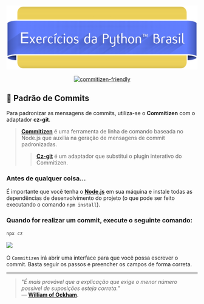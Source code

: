 
[![](assets/images/banner.png)](https://github.com/auryan/TCC-SENAI-2023)

<div align="center">
	<a target="_blank" href="http://commitizen.github.io/cz-cli/">
		<img src="https://img.shields.io/badge/commitizen-friendly-brightgreen.svg?logo=github" alt="commitizen-friendly">
	</a>
</div>


## :speech_balloon: Padrão de Commits

Para padronizar as mensagens de commits, utiliza-se o **Commitizen** com o adaptador **cz-git**.

> [**Commitizen**](https://github.com/commitizen/cz-cli) é uma ferramenta de linha de comando baseada no Node.js que auxilia na geração de mensagens de commit padronizadas.
>> [**Cz-git**](https://github.com/Zhengqbbb/cz-git) é um adaptador que substitui o plugin interativo do Commitizen.

### Antes de qualquer coisa…
É importante que você tenha o [**Node.js**](https://nodejs.org/en/download/) em sua máquina e instale todas as dependências de desenvolvimento do projeto (o que pode ser feito executando o comando `npm install`).

### Quando for realizar um commit, execute o seguinte comando:
```bash
npx cz
```

![](assets/images/commit.gif)

O `Commitizen` irá abrir uma interface para que você possa escrever o commit. Basta seguir os passos e preencher os campos de forma correta.

---

> "*É mais provável que a explicação que exige o menor número possível de suposições esteja correta.*"  
> — [**William of Ockham**](https://pt.wikipedia.org/wiki/Navalha_de_Ockham).